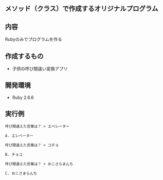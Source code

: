 ## メソッド（クラス）で作成するオリジナルプログラム

## 内容
Rubyのみでプログラムを作る

## 作成するもの
- 子供の呼び間違い変換アプリ

## 開発環境
-  Ruby 2.6.6

## 実行例

```
呼び間違えた言葉は？ > エベレーター

A. エレベーター 

呼び間違えた言葉は？ > コチョ

B. チョコ

呼び間違えた言葉は？ > おこさらまんち

C. おこさまらんち

```
